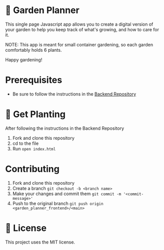 # 🌻 Garden Planner

This single page Javascript app allows you to create a digital version of your garden to help you keep track of what's growing, and how to care for it.

NOTE: This app is meant for small container gardening, so each garden comfortably holds 6 plants.

Happy gardening!

# Prerequisites

* Be sure to follow the instructions in the [Backend Repository](https://github.com/jillbowen/garden_planner_backend)

# 🍅 Get Planting

After following the instructions in the Backend Repository
1. Fork and clone this repository
2. cd to the file
3. Run ```open index.html```

# Contributing

1. Fork and clone this repository
2. Create a branch ```git checkout -b <branch name>```
3. Make your changes and commit them ```git commit -m '<commit-message>'```
4. Push to the original branch ```git push origin <garden_planner_frontend>/<main>```

# 📎 License

This project uses the MIT license.
